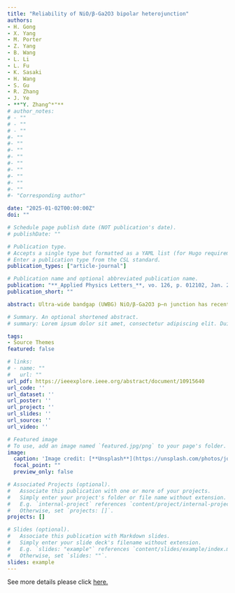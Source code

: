 ```yaml
---
title: "Reliability of NiO/β-Ga2O3 bipolar heterojunction"
authors:
- H. Gong
- X. Yang
- M. Porter
- Z. Yang
- B. Wang
- L. Li
- L. Fu
- K. Sasaki
- H. Wang
- S. Gu
- R. Zhang
- J. Ye
- **"Y. Zhang^*"**
# author_notes:
# - ""
# - ""
# - ""
#- ""
#- ""
#- ""
#- ""
#- ""
#- ""
#- ""
#- ""
#- ""
#- "Corresponding author"

date: "2025-01-02T00:00:00Z"
doi: ""

# Schedule page publish date (NOT publication's date).
# publishDate: ""

# Publication type.
# Accepts a single type but formatted as a YAML list (for Hugo requirements).
# Enter a publication type from the CSL standard.
publication_types: ["article-journal"]

# Publication name and optional abbreviated publication name.
publication: "**_Applied Physics Letters_**, vo. 126, p. 012102, Jan. 2025"
publication_short: ""

abstract: Ultra-wide bandgap (UWBG) NiO/β-Ga2O3 p–n junction has recently emerged as a key building block for emerging electronic and optoelectronic devices. However, the long-term reliability of this bipolar junction remains elusive. Here, the temporal evolution of the transient parametric shift is characterized in this junction under the prolonged forward- and reverse-bias stresses as well as in the post-stress recoveries. The temperature-dependent evolutions reveal the energy level and time constant of the dominant trap. The forward-bias stress is found to induce a negative turn-on voltage (VON) shift, the magnitude of which correlates with the stressed current density, while the reverse-bias stress leads to the opposite effect. Such VON shift is induced by an electron trap with an activation energy of 0.46 eV, which may originate from native point defects in β-Ga2O3 near the junction interface. Under a high forward current stress of 1000 A/cm2, device failure is found to be located at the edge region with the thinnest NiO, which is likely to be caused by the injection of hot electrons that diffuse across the entire NiO layer. Overall, the magnitude of parametric shift is approaching or comparable to those reported in the native SiC and GaN p–n junctions, suggesting that the NiO/β-Ga2O3-based UWBG devices have good potential to achieve a reliability comparable to their WBG counterparts.

# Summary. An optional shortened abstract.
# summary: Lorem ipsum dolor sit amet, consectetur adipiscing elit. Duis posuere tellus ac convallis placerat. Proin tincidunt magna sed ex sollicitudin condimentum.

tags:
- Source Themes
featured: false

# links:
# - name: ""
#   url: ""
url_pdf: https://ieeexplore.ieee.org/abstract/document/10915640
url_code: ''
url_dataset: ''
url_poster: ''
url_project: ''
url_slides: ''
url_source: ''
url_video: ''

# Featured image
# To use, add an image named `featured.jpg/png` to your page's folder. 
image:
  caption: 'Image credit: [**Unsplash**](https://unsplash.com/photos/jdD8gXaTZsc)'
  focal_point: ""
  preview_only: false

# Associated Projects (optional).
#   Associate this publication with one or more of your projects.
#   Simply enter your project's folder or file name without extension.
#   E.g. `internal-project` references `content/project/internal-project/index.md`.
#   Otherwise, set `projects: []`.
projects: []

# Slides (optional).
#   Associate this publication with Markdown slides.
#   Simply enter your slide deck's filename without extension.
#   E.g. `slides: "example"` references `content/slides/example/index.md`.
#   Otherwise, set `slides: ""`.
slides: example
---
```


See more details please click [here.](https://ieeexplore.ieee.org/abstract/document/10915640)
